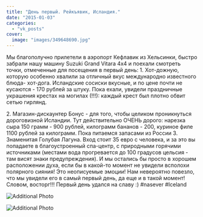 ```yaml
---
title: "День первый. Рейкъявик, Исландия."
date: "2015-01-03"
categories: 
  - "vk_posts"
cover:
  image: "images/349648690.jpg"
---
```


Мы благополучно прилетели в аэропорт Кефлавик из Хельсинки, быстро забрали нашу машину Suzuki Grand Vitara 4x4 и поехали смотреть точки, отмеченные для посещения в первый день: 1. Хот-дожную, которую особенно хвалили за отличный вкус международно известного блюда- хот-дога. Исландские сосиски вкусные, и по цене почти не кусаются - 170 рублей за штуку. Пока ехали, увидели праздничные украшения крестах на могилах (!!!): каждый крест был плотно обвит сетью гирлянд.

<!--more-->

2\. Магазин-дискаунтер Бонус - для того, чтобы целиком проникнуться дороговизной Исландии. Тут действительно ОЧЕНЬ дорого: нарезка сыра 150 грамм - 900 рублей, килограмм бананов - 200, куриное филе 1100 рублей за килограмм. Пока питаемся запасами из России 3. Знаменитая Голубая Лагуна. Вход стоит 35 евро с человека, и за это вы попадаете в благоустроенный спа-центр, с природными горячими источниками (местами вода прогревается до 100 градусов цельсия - там висят знаки предупреждения). И мы остались бы просто в хорошем расположении духа, если бы в какой-то момент не увидели всполохи полярного сияния! Это неописуемые эмоции! Нам невероятно повезло, что мы увидели его в самый первый день, да еще и в такой момент! Словом, восторг!!! Первый день удался на славу :) #nasever #Iceland

![Additional Photo](https://vodpop.ru/wp-content/uploads/2023/07/349648691.jpg)

![Additional Photo](https://vodpop.ru/wp-content/uploads/2023/07/349648692.jpg)
